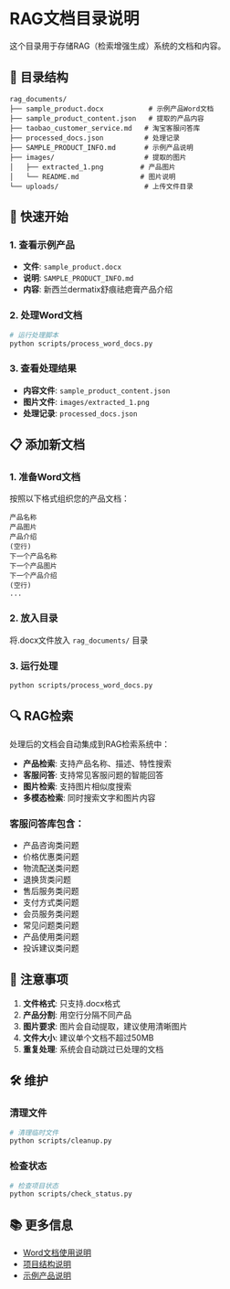 # RAG文档目录说明

这个目录用于存储RAG（检索增强生成）系统的文档和内容。

## 📁 目录结构

```
rag_documents/
├── sample_product.docx           # 示例产品Word文档
├── sample_product_content.json   # 提取的产品内容
├── taobao_customer_service.md   # 淘宝客服问答库
├── processed_docs.json          # 处理记录
├── SAMPLE_PRODUCT_INFO.md       # 示例产品说明
├── images/                      # 提取的图片
│   ├── extracted_1.png         # 产品图片
│   └── README.md               # 图片说明
└── uploads/                     # 上传文件目录
```

## 🚀 快速开始

### 1. 查看示例产品
- **文件**: `sample_product.docx`
- **说明**: `SAMPLE_PRODUCT_INFO.md`
- **内容**: 新西兰dermatix舒痕祛疤膏产品介绍

### 2. 处理Word文档
```bash
# 运行处理脚本
python scripts/process_word_docs.py
```

### 3. 查看处理结果
- **内容文件**: `sample_product_content.json`
- **图片文件**: `images/extracted_1.png`
- **处理记录**: `processed_docs.json`

## 📋 添加新文档

### 1. 准备Word文档
按照以下格式组织您的产品文档：

```
产品名称
产品图片
产品介绍
(空行)
下一个产品名称
下一个产品图片
下一个产品介绍
(空行)
...
```

### 2. 放入目录
将.docx文件放入 `rag_documents/` 目录

### 3. 运行处理
```bash
python scripts/process_word_docs.py
```

## 🔍 RAG检索

处理后的文档会自动集成到RAG检索系统中：

- **产品检索**: 支持产品名称、描述、特性搜索
- **客服问答**: 支持常见客服问题的智能回答
- **图片检索**: 支持图片相似度搜索
- **多模态检索**: 同时搜索文字和图片内容

### 客服问答库包含：
- 产品咨询类问题
- 价格优惠类问题
- 物流配送类问题
- 退换货类问题
- 售后服务类问题
- 支付方式类问题
- 会员服务类问题
- 常见问题类问题
- 产品使用类问题
- 投诉建议类问题

## 📝 注意事项

1. **文件格式**: 只支持.docx格式
2. **产品分割**: 用空行分隔不同产品
3. **图片要求**: 图片会自动提取，建议使用清晰图片
4. **文件大小**: 建议单个文档不超过50MB
5. **重复处理**: 系统会自动跳过已处理的文档

## 🛠️ 维护

### 清理文件
```bash
# 清理临时文件
python scripts/cleanup.py
```

### 检查状态
```bash
# 检查项目状态
python scripts/check_status.py
```

## 📚 更多信息

- [Word文档使用说明](../docs/WORD_DOCS_USAGE.md)
- [项目结构说明](../PROJECT_STRUCTURE.md)
- [示例产品说明](SAMPLE_PRODUCT_INFO.md)